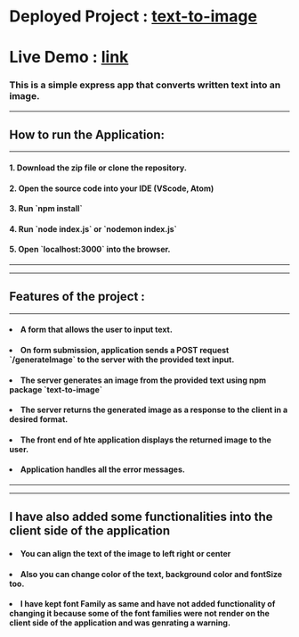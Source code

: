 <h1> Deployed Project : <a href="https://texttoimage-4buf.onrender.com/" target="_blank"> text-to-image </a></h1>
<h1> Live Demo : <a href="https://www.youtube.com/watch?v=TJiSFPaA5Ig" target="_blank"> link </a></h1>
<h3> This is a simple express app that converts written text into an image. </h3>
<hr>

<h2>How to run the Application: </h2>
<hr>
<h4> 1. Download the zip file or clone the repository. </h4> 
<h4> 2. Open the source code into your IDE (VScode, Atom) </h4> 
<h4> 3. Run `npm install` </h4> 
<h4> 4. Run `node index.js` or `nodemon index.js` </h4> 
<h4> 5. Open `localhost:3000` into the browser. </h4>
<hr>
<hr>

<h2>Features of the project : </h2>
<hr>
<h4> <li> A form that allows the user to input text. </h4>
<h4> <li> On form submission, application sends a POST request `/generateImage` to the server with the provided text input. </h4>
<h4> <li> The server generates an image from the provided text using npm package `text-to-image` </h4>
<h4> <li> The server returns the generated image as a response to the client in a desired format. </h4>
<h4> <li> The front end of hte application displays the returned image to the user. </h4>
<h4> <li> Application handles all the error messages. </h4>
<hr>
<hr>
<h2> I have also added some functionalities into the client side of the application </h2>
<h4> <li>You can align the text of the image to left right or center </h4>
<h4> <li>Also you can change color of the text, background color and fontSize too. </h4>
<h4> <li>I have kept font Family as same and have not added functionality of changing it because some of the font families were not render on the client side of the application and was genrating a warning. </h4>
